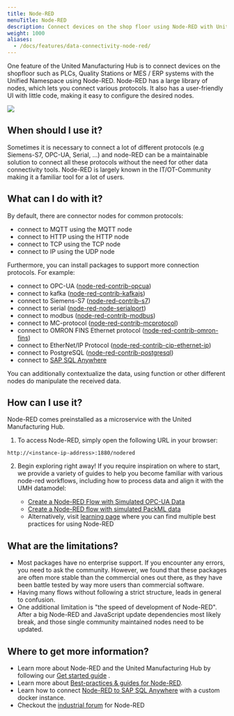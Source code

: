 ```yaml
---
title: Node-RED
menuTitle: Node-RED
description: Connect devices on the shop floor using Node-RED with United Manufacturing Hub's Unified Namespace. Simplify data integration across PLCs, Quality Stations, and MES/ERP systems with a user-friendly UI.
weight: 1000
aliases:
  - /docs/features/data-connectivity-node-red/
---
```


One feature of the United Manufacturing Hub is to connect devices on the shopfloor such as PLCs, Quality Stations or
MES / ERP systems with the Unified Namespace using Node-RED.
Node-RED has a large library of nodes, which lets you connect various protocols. It also has a user-friendly UI
with little code, making it easy to configure the desired nodes.

![](/images/features/ifm-retrofitting/noderedDifferentProtocols.png?width=60%)

## When should I use it?

Sometimes it is necessary to connect a lot of different protocols (e.g Siemens-S7, OPC-UA, Serial, ...) and node-RED can be a maintainable
solution to connect all these protocols without the need for other data connectivity tools. Node-RED is largely known in
the IT/OT-Community making it a familiar tool for a lot of users.

## What can I do with it?

By default, there are connector nodes for common protocols:

- connect to MQTT using the MQTT node
- connect to HTTP using the HTTP node
- connect to TCP using the TCP node
- connect to IP using the UDP node

Furthermore, you can install packages to support more connection protocols. For example:

- connect to OPC-UA ([node-red-contrib-opcua](https://flows.nodered.org/node/node-red-contrib-opcua))
- connect to kafka ([node-red-contrib-kafkajs](https://flows.nodered.org/node/node-red-contrib-kafkajs))
- connect to Siemens-S7 ([node-red-contrib-s7](https://flows.nodered.org/node/node-red-contrib-s7))
- connect to serial ([node-red-node-serialport](https://flows.nodered.org/node/node-red-node-serialport))
- connect to modbus ([node-red-contrib-modbus](https://flows.nodered.org/node/node-red-contrib-modbus))
- connect to MC-protocol ([node-red-contrib-mcprotocol](https://flows.nodered.org/node/node-red-contrib-mcprotocol))
- connect to OMRON FINS Ethernet protocol ([node-red-contrib-omron-fins](https://flows.nodered.org/node/node-red-contrib-omron-fins))
- connect to EtherNet/IP Protocol ([node-red-contrib-cip-ethernet-ip](https://flows.nodered.org/node/node-red-contrib-cip-ethernet-ip))
- connect to PostgreSQL ([node-red-contrib-postgresql](https://flows.nodered.org/node/node-red-contrib-postgresql))
- connect to [SAP SQL Anywhere](https://learn.umh.app/course/connecting-to-sap-sql-anywhere-using-a-custom-node-red-instance/)

You can additionally contextualize the data, using function or other different nodes do manipulate the
received data.

## How can I use it?

Node-RED comes preinstalled as a microservice with the United Manufacturing Hub.

1. To access Node-RED, simply open the following URL in your browser:

```text
http://<instance-ip-address>:1880/nodered
```

2. Begin exploring right away! If you require inspiration on where to start, we provide a variety of guides to help you
   become familiar with various node-red workflows, including how to process data and align it with the UMH datamodel:

   - [Create a Node-RED Flow with Simulated OPC-UA Data](https://learn.umh.app/course/creating-a-node-red-flow-with-simulated-opc-ua-data/)
   - [Create a Node-RED flow with simulated PackML data](https://learn.umh.app/course/creating-a-node-red-flow-with-packml/)
   - Alternatively, visit [learning page](https://learn.umh.app/topic/node-red/) where you can find multiple best practices for using Node-RED

## What are the limitations?

- Most packages have no enterprise support. If you encounter any errors, you need to ask the community.
  However, we found that these packages are often more stable than the commercial ones out there,
  as they have been battle tested by way more users than commercial software.
- Having many flows without following a strict structure, leads in general to confusion.
- One additional limitation is "the speed of development of Node-RED". After a big Node-RED and JavaScript update
  dependencies most likely break, and those single community maintained nodes need to be updated.

## Where to get more information?

- Learn more about Node-RED and the United Manufacturing Hub by following our [Get started guide](/docs/getstarted/) .
- Learn more about [Best-practices & guides for Node-RED](https://learn.umh.app/topic/node-red/).
- Learn how to connect [Node-RED to SAP SQL Anywhere](https://learn.umh.app/course/connecting-to-sap-sql-anywhere-using-a-custom-node-red-instance/) with a custom docker instance.
- Checkout the [industrial forum](https://discourse.nodered.org/c/industrial/18) for Node-RED
